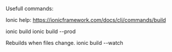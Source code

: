 Usefull commands:


Ionic help:
https://ionicframework.com/docs/cli/commands/build

ionic build
ionic build --prod

Rebuilds when files change.
ionic build --watch
